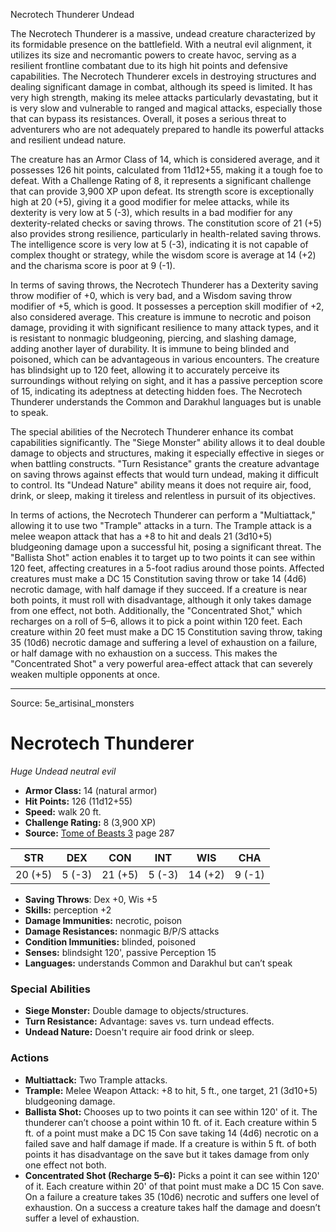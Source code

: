 <MonsterName/>Necrotech Thunderer</MonsterName>
<CreatureType/>Undead</CreatureType>

<summary>The Necrotech Thunderer is a massive, undead creature characterized by its formidable presence on the battlefield. With a neutral evil alignment, it utilizes its size and necromantic powers to create havoc, serving as a resilient frontline combatant due to its high hit points and defensive capabilities. The Necrotech Thunderer excels in destroying structures and dealing significant damage in combat, although its speed is limited. It has very high strength, making its melee attacks particularly devastating, but it is very slow and vulnerable to ranged and magical attacks, especially those that can bypass its resistances. Overall, it poses a serious threat to adventurers who are not adequately prepared to handle its powerful attacks and resilient undead nature.</summary>

<detail>

The creature has an Armor Class of 14, which is considered average, and it possesses 126 hit points, calculated from 11d12+55, making it a tough foe to defeat. With a Challenge Rating of 8, it represents a significant challenge that can provide 3,900 XP upon defeat. Its strength score is exceptionally high at 20 (+5), giving it a good modifier for melee attacks, while its dexterity is very low at 5 (-3), which results in a bad modifier for any dexterity-related checks or saving throws. The constitution score of 21 (+5) also provides strong resilience, particularly in health-related saving throws. The intelligence score is very low at 5 (-3), indicating it is not capable of complex thought or strategy, while the wisdom score is average at 14 (+2) and the charisma score is poor at 9 (-1).

In terms of saving throws, the Necrotech Thunderer has a Dexterity saving throw modifier of +0, which is very bad, and a Wisdom saving throw modifier of +5, which is good. It possesses a perception skill modifier of +2, also considered average. This creature is immune to necrotic and poison damage, providing it with significant resilience to many attack types, and it is resistant to nonmagic bludgeoning, piercing, and slashing damage, adding another layer of durability. It is immune to being blinded and poisoned, which can be advantageous in various encounters. The creature has blindsight up to 120 feet, allowing it to accurately perceive its surroundings without relying on sight, and it has a passive perception score of 15, indicating its adeptness at detecting hidden foes. The Necrotech Thunderer understands the Common and Darakhul languages but is unable to speak.

The special abilities of the Necrotech Thunderer enhance its combat capabilities significantly. The "Siege Monster" ability allows it to deal double damage to objects and structures, making it especially effective in sieges or when battling constructs. "Turn Resistance" grants the creature advantage on saving throws against effects that would turn undead, making it difficult to control. Its "Undead Nature" ability means it does not require air, food, drink, or sleep, making it tireless and relentless in pursuit of its objectives.

In terms of actions, the Necrotech Thunderer can perform a "Multiattack," allowing it to use two "Trample" attacks in a turn. The Trample attack is a melee weapon attack that has a +8 to hit and deals 21 (3d10+5) bludgeoning damage upon a successful hit, posing a significant threat. The "Ballista Shot" action enables it to target up to two points it can see within 120 feet, affecting creatures in a 5-foot radius around those points. Affected creatures must make a DC 15 Constitution saving throw or take 14 (4d6) necrotic damage, with half damage if they succeed. If a creature is near both points, it must roll with disadvantage, although it only takes damage from one effect, not both. Additionally, the "Concentrated Shot," which recharges on a roll of 5–6, allows it to pick a point within 120 feet. Each creature within 20 feet must make a DC 15 Constitution saving throw, taking 35 (10d6) necrotic damage and suffering a level of exhaustion on a failure, or half damage with no exhaustion on a success. This makes the "Concentrated Shot" a very powerful area-effect attack that can severely weaken multiple opponents at once.</detail>



---

Source: 5e_artisinal_monsters

# Necrotech Thunderer

*Huge* *Undead* *neutral evil*

- **Armor Class:** 14 (natural armor)
- **Hit Points:** 126 (11d12+55)
- **Speed:** walk 20 ft.
- **Challenge Rating:** 8 (3,900 XP)
- **Source:** [Tome of Beasts 3](https://koboldpress.com/kpstore/product/tome-of-beasts-3-for-5th-edition/) page 287

| STR | DEX | CON | INT | WIS | CHA |
| --- | --- | --- | --- | --- | --- |
| 20 (+5) | 5 (-3) | 21 (+5) | 5 (-3) | 14 (+2) | 9 (-1) |

- **Saving Throws**: Dex +0, Wis +5
- **Skills:** perception +2
- **Damage Immunities:** necrotic, poison
- **Damage Resistances:** nonmagic B/P/S attacks
- **Condition Immunities:** blinded, poisoned
- **Senses:** blindsight 120', passive Perception 15
- **Languages:** understands Common and Darakhul but can’t speak

### Special Abilities

- **Siege Monster:** Double damage to objects/structures.
- **Turn Resistance:** Advantage: saves vs. turn undead effects.
- **Undead Nature:** Doesn't require air food drink or sleep.

### Actions

- **Multiattack:** Two Trample attacks.
- **Trample:** Melee Weapon Attack: +8 to hit, 5 ft., one target, 21 (3d10+5) bludgeoning damage.
- **Ballista Shot:** Chooses up to two points it can see within 120' of it. The thunderer can’t choose a point within 10 ft. of it. Each creature within 5 ft. of a point must make a DC 15 Con save taking 14 (4d6) necrotic on a failed save and half damage if made. If a creature is within 5 ft. of both points it has disadvantage on the save but it takes damage from only one effect not both.
- **Concentrated Shot (Recharge 5–6):** Picks a point it can see within 120' of it. Each creature within 20' of that point must make a DC 15 Con save. On a failure a creature takes 35 (10d6) necrotic and suffers one level of exhaustion. On a success a creature takes half the damage and doesn’t suffer a level of exhaustion.




